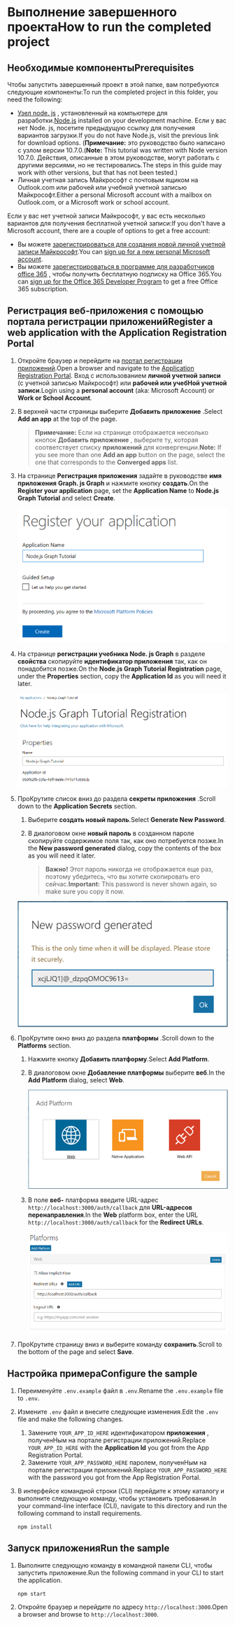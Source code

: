 # <a name="how-to-run-the-completed-project"></a><span data-ttu-id="d9867-101">Выполнение завершенного проекта</span><span class="sxs-lookup"><span data-stu-id="d9867-101">How to run the completed project</span></span>

## <a name="prerequisites"></a><span data-ttu-id="d9867-102">Необходимые компоненты</span><span class="sxs-lookup"><span data-stu-id="d9867-102">Prerequisites</span></span>

<span data-ttu-id="d9867-103">Чтобы запустить завершенный проект в этой папке, вам потребуются следующие компоненты:</span><span class="sxs-lookup"><span data-stu-id="d9867-103">To run the completed project in this folder, you need the following:</span></span>

- <span data-ttu-id="d9867-104">[Узел node. js](https://nodejs.org) , установленный на компьютере для разработки.</span><span class="sxs-lookup"><span data-stu-id="d9867-104">[Node.js](https://nodejs.org) installed on your development machine.</span></span> <span data-ttu-id="d9867-105">Если у вас нет Node. js, посетите предыдущую ссылку для получения вариантов загрузки.</span><span class="sxs-lookup"><span data-stu-id="d9867-105">If you do not have Node.js, visit the previous link for download options.</span></span> <span data-ttu-id="d9867-106">(**Примечание:** это руководство было написано с узлом версии 10.7.0.</span><span class="sxs-lookup"><span data-stu-id="d9867-106">(**Note:** This tutorial was written with Node version 10.7.0.</span></span> <span data-ttu-id="d9867-107">Действия, описанные в этом руководстве, могут работать с другими версиями, но не тестировались.</span><span class="sxs-lookup"><span data-stu-id="d9867-107">The steps in this guide may work with other versions, but that has not been tested.)</span></span>
- <span data-ttu-id="d9867-108">Личная учетная запись Майкрософт с почтовым ящиком на Outlook.com или рабочей или учебной учетной записью Майкрософт.</span><span class="sxs-lookup"><span data-stu-id="d9867-108">Either a personal Microsoft account with a mailbox on Outlook.com, or a Microsoft work or school account.</span></span>

<span data-ttu-id="d9867-109">Если у вас нет учетной записи Майкрософт, у вас есть несколько вариантов для получения бесплатной учетной записи:</span><span class="sxs-lookup"><span data-stu-id="d9867-109">If you don't have a Microsoft account, there are a couple of options to get a free account:</span></span>

- <span data-ttu-id="d9867-110">Вы можете [зарегистрироваться для создания новой личной учетной записи Майкрософт](https://signup.live.com/signup?wa=wsignin1.0&rpsnv=12&ct=1454618383&rver=6.4.6456.0&wp=MBI_SSL_SHARED&wreply=https://mail.live.com/default.aspx&id=64855&cbcxt=mai&bk=1454618383&uiflavor=web&uaid=b213a65b4fdc484382b6622b3ecaa547&mkt=E-US&lc=1033&lic=1).</span><span class="sxs-lookup"><span data-stu-id="d9867-110">You can [sign up for a new personal Microsoft account](https://signup.live.com/signup?wa=wsignin1.0&rpsnv=12&ct=1454618383&rver=6.4.6456.0&wp=MBI_SSL_SHARED&wreply=https://mail.live.com/default.aspx&id=64855&cbcxt=mai&bk=1454618383&uiflavor=web&uaid=b213a65b4fdc484382b6622b3ecaa547&mkt=E-US&lc=1033&lic=1).</span></span>
- <span data-ttu-id="d9867-111">Вы можете [зарегистрироваться в программе для разработчиков office 365](https://developer.microsoft.com/office/dev-program) , чтобы получить бесплатную подписку на Office 365.</span><span class="sxs-lookup"><span data-stu-id="d9867-111">You can [sign up for the Office 365 Developer Program](https://developer.microsoft.com/office/dev-program) to get a free Office 365 subscription.</span></span>

## <a name="register-a-web-application-with-the-application-registration-portal"></a><span data-ttu-id="d9867-112">Регистрация веб-приложения с помощью портала регистрации приложений</span><span class="sxs-lookup"><span data-stu-id="d9867-112">Register a web application with the Application Registration Portal</span></span>

1. <span data-ttu-id="d9867-113">Откройте браузер и перейдите на [портал регистрации приложений](https://apps.dev.microsoft.com).</span><span class="sxs-lookup"><span data-stu-id="d9867-113">Open a browser and navigate to the [Application Registration Portal](https://apps.dev.microsoft.com).</span></span> <span data-ttu-id="d9867-114">Вход с использованием **личной учетной записи** (с учетной записью Майкрософт) или **рабочей или учебНой учетной записи**.</span><span class="sxs-lookup"><span data-stu-id="d9867-114">Login using a **personal account** (aka: Microsoft Account) or **Work or School Account**.</span></span>

1. <span data-ttu-id="d9867-115">В верхней части страницы выберите **Добавить приложение** .</span><span class="sxs-lookup"><span data-stu-id="d9867-115">Select **Add an app** at the top of the page.</span></span>

    > <span data-ttu-id="d9867-116">**Примечание:** Если на странице отображается несколько кнопок **Добавить приложение** , выберите ту, которая соответствует списку **приложений** для конвергенции.</span><span class="sxs-lookup"><span data-stu-id="d9867-116">**Note:** If you see more than one **Add an app** button on the page, select the one that corresponds to the **Converged apps** list.</span></span>

1. <span data-ttu-id="d9867-117">На странице **Регистрация приложения** задайте в руководстве **имя приложения** **Graph. js Graph** и нажмите кнопку **создать**.</span><span class="sxs-lookup"><span data-stu-id="d9867-117">On the **Register your application** page, set the **Application Name** to **Node.js Graph Tutorial** and select **Create**.</span></span>

    ![Снимок экрана: создание нового приложения на веб-сайте портала регистрации приложений](/tutorial/images/arp-create-app-01.png)

1. <span data-ttu-id="d9867-119">На странице **регистрации учебника Node. js Graph** в разделе **свойства** скопируйте **идентификатор приложения** так, как он понадобится позже.</span><span class="sxs-lookup"><span data-stu-id="d9867-119">On the **Node.js Graph Tutorial Registration** page, under the **Properties** section, copy the **Application Id** as you will need it later.</span></span>

    ![Снимок экрана с ИДЕНТИФИКАТОРом только что созданного приложения](/tutorial/images/arp-create-app-02.png)

1. <span data-ttu-id="d9867-121">ПроКрутите список вниз до раздела **секреты приложения** .</span><span class="sxs-lookup"><span data-stu-id="d9867-121">Scroll down to the **Application Secrets** section.</span></span>

    1. <span data-ttu-id="d9867-122">Выберите **создать новый пароль**.</span><span class="sxs-lookup"><span data-stu-id="d9867-122">Select **Generate New Password**.</span></span>
    1. <span data-ttu-id="d9867-123">В диалоговом окне **новый пароль** в созданном пароле скопируйте содержимое поля так, как оно потребуется позже.</span><span class="sxs-lookup"><span data-stu-id="d9867-123">In the **New password generated** dialog, copy the contents of the box as you will need it later.</span></span>

        > <span data-ttu-id="d9867-124">**Важно!** Этот пароль никогда не отображается еще раз, поэтому убедитесь, что вы хотите скопировать его сейчас.</span><span class="sxs-lookup"><span data-stu-id="d9867-124">**Important:** This password is never shown again, so make sure you copy it now.</span></span>

    ![Снимок экрана с новым паролем приложения](/tutorial/images/arp-create-app-03.png)

1. <span data-ttu-id="d9867-126">ПроКрутите окно вниз до раздела **платформы** .</span><span class="sxs-lookup"><span data-stu-id="d9867-126">Scroll down to the **Platforms** section.</span></span>

    1. <span data-ttu-id="d9867-127">Нажмите кнопку **Добавить платформу**.</span><span class="sxs-lookup"><span data-stu-id="d9867-127">Select **Add Platform**.</span></span>
    1. <span data-ttu-id="d9867-128">В диалоговом окне **Добавление платформы** выберите **веб**.</span><span class="sxs-lookup"><span data-stu-id="d9867-128">In the **Add Platform** dialog, select **Web**.</span></span>

        ![Снимок экрана: создание платформы для приложения](/tutorial/images/arp-create-app-04.png)

    1. <span data-ttu-id="d9867-130">В поле **веб-** платформа введите URL-адрес `http://localhost:3000/auth/callback` для **URL-адресов перенаправления**.</span><span class="sxs-lookup"><span data-stu-id="d9867-130">In the **Web** platform box, enter the URL `http://localhost:3000/auth/callback` for the **Redirect URLs**.</span></span>

        ![Снимок экрана: недавно добавленная веб-платформа для приложения](/tutorial/images/arp-create-app-05.png)

1. <span data-ttu-id="d9867-132">ПроКрутите страницу вниз и выберите команду **сохранить**.</span><span class="sxs-lookup"><span data-stu-id="d9867-132">Scroll to the bottom of the page and select **Save**.</span></span>

## <a name="configure-the-sample"></a><span data-ttu-id="d9867-133">Настройка примера</span><span class="sxs-lookup"><span data-stu-id="d9867-133">Configure the sample</span></span>

1. <span data-ttu-id="d9867-134">Переименуйте `.env.example` файл в `.env`.</span><span class="sxs-lookup"><span data-stu-id="d9867-134">Rename the `.env.example` file to `.env`.</span></span>
1. <span data-ttu-id="d9867-135">Измените `.env` файл и внесите следующие изменения.</span><span class="sxs-lookup"><span data-stu-id="d9867-135">Edit the `.env` file and make the following changes.</span></span>
    1. <span data-ttu-id="d9867-136">Замените `YOUR_APP_ID_HERE` идентификатором **приложения** , полученНым на портале регистрации приложений.</span><span class="sxs-lookup"><span data-stu-id="d9867-136">Replace `YOUR_APP_ID_HERE` with the **Application Id** you got from the App Registration Portal.</span></span>
    1. <span data-ttu-id="d9867-137">Замените `YOUR_APP_PASSWORD_HERE` паролем, полученНым на портале регистрации приложений.</span><span class="sxs-lookup"><span data-stu-id="d9867-137">Replace `YOUR_APP_PASSWORD_HERE` with the password you got from the App Registration Portal.</span></span>
1. <span data-ttu-id="d9867-138">В интерфейсе командной строки (CLI) перейдите к этому каталогу и выполните следующую команду, чтобы установить требования.</span><span class="sxs-lookup"><span data-stu-id="d9867-138">In your command-line interface (CLI), navigate to this directory and run the following command to install requirements.</span></span>

    ```Shell
    npm install
    ```

## <a name="run-the-sample"></a><span data-ttu-id="d9867-139">Запуск приложения</span><span class="sxs-lookup"><span data-stu-id="d9867-139">Run the sample</span></span>

1. <span data-ttu-id="d9867-140">Выполните следующую команду в командной панели CLI, чтобы запустить приложение.</span><span class="sxs-lookup"><span data-stu-id="d9867-140">Run the following command in your CLI to start the application.</span></span>

    ```Shell
    npm start
    ```

1. <span data-ttu-id="d9867-141">Откройте браузер и перейдите по адресу `http://localhost:3000`.</span><span class="sxs-lookup"><span data-stu-id="d9867-141">Open a browser and browse to `http://localhost:3000`.</span></span>
